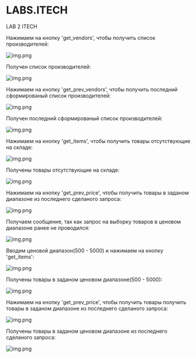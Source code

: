 # LABS.ITECH
LAB 2 ITECH



Нажимаем на кнопку 'get_vendors', чтобы получить список производителей:

![img.png](demonstration/press_get_vend.png)

Получен список производителей:

![img.png](demonstration/vend_tabl.png)

Нажимаем на кнопку 'get_prev_vendors', чтобы получить последний сформированый список производителей:

![img.png](demonstration/press_prev_vend.png)

Получен последний сформированый список производителей:

![img.png](demonstration/prev_vend.png)

Нажимаем на кнопку 'get_items', чтобы получить товары отсутствующие на складе:

![img.png](demonstration/press_items_zero.png)

Получены товары отсутствующие на складе:

![img.png](demonstration/items_zero.png)

Нажимаем на кнопку 'get_prev_price', чтобы получить товары в заданом диапазоне из последнего сделаного запроса:

![img.png](demonstration/press_prev_price_1.png)

Получаем сообщение, так как запрос на выборку товаров в ценовом диапазоне ранее не проводился:

![img.png](demonstration/press_prev_prise_1_rez.png)

Вводим ценовой диапазон(500 - 5000) и нажимаем на кнопку 'get_items':

![img.png](demonstration/press_get_price.png)

Получены товары в заданом ценовом диапазоне(500 - 5000):

![img.png](demonstration/get_price.png)

Нажимаем на кнопку 'get_prev_price', чтобы получить товары получить товары в заданом диапазоне из последнего сделаного запроса:

![img.png](demonstration/press_get_prev_price_2.png)

Получены товары в заданом ценовом диапазоне из последнего сделаного запроса:

![img.png](demonstration/get_prev_price_2_rez.png)






